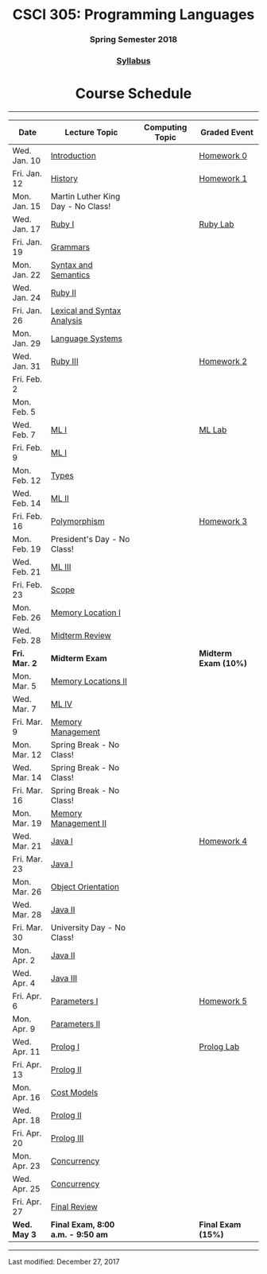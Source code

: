 <div align="center">
<h1>CSCI 305: Programming Languages</h1>
<h3>Spring Semester 2018</h3>

<h3><a href="syllabus.html">Syllabus</a></h3>

<h1>Course Schedule</h1>
</div>

---

Date | Lecture Topic | Computing Topic | Graded Event
---- | ------------- | --------------- | ------------
Wed. Jan. 10 | [Introduction](lectures/intro.html) | &nbsp; | [Homework 0](homeworks/hw0.html)
Fri. Jan. 12 | [History](lectures/history.html) | &nbsp; | [Homework 1](homeworks/hw1.html)
Mon. Jan. 15 | Martin Luther King Day - No Class! | &nbsp; | &nbsp;
Wed. Jan. 17 | [Ruby I](lectures/ruby1.html) | &nbsp; | [Ruby Lab](https://github.com/CSCI305/csci305-ruby-lab/)
Fri. Jan. 19 | [Grammars](lectures/grammars.html) | &nbsp; | &nbsp;
Mon. Jan. 22 | [Syntax and Semantics](lectures/syntax.html) | &nbsp; | &nbsp;
Wed. Jan. 24 | [Ruby II](lectures/ruby2.html) | &nbsp; | &nbsp;
Fri. Jan. 26 | [Lexical and Syntax Analysis](lectures/lexical.html) | &nbsp; | &nbsp;
Mon. Jan. 29 | [Language Systems](lectures/langsys.html) | &nbsp; | &nbsp;
Wed. Jan. 31 | [Ruby III](lectures/ruby3.html) | &nbsp; | [Homework 2](homeworks/hw2.html)
Fri. Feb. 2 | &nbsp; | &nbsp; | &nbsp;
Mon. Feb. 5 | &nbsp; | &nbsp; | &nbsp;
Wed. Feb. 7 | [ML I](lectures/ml1.html) | &nbsp; | [ML Lab](https://github.com/CSCI305/csci305-ml-lab/)
Fri. Feb. 9 | [ML I](lectures/ml1.html) | &nbsp; | &nbsp;
Mon. Feb. 12 | [Types](lectures/types.html) | &nbsp; | &nbsp;
Wed. Feb. 14 | [ML II](lectures/ml2.html) | &nbsp; | &nbsp;
Fri. Feb. 16 | [Polymorphism](lectures/polymorphism.html) | &nbsp; | [Homework 3](homeworks/hw3.html)
Mon. Feb. 19 | President's Day - No Class! | &nbsp; | &nbsp;
Wed. Feb. 21 | [ML III](lectures/ml3.html) | &nbsp; | &nbsp;
Fri. Feb. 23 | [Scope](lectures/scope.html) | &nbsp; | &nbsp;
Mon. Feb. 26 | [Memory Location I](lectures/memoryloc.html) | &nbsp; | &nbsp;
Wed. Feb. 28 | [Midterm Review](lectures/midtermrev.html) | &nbsp; | &nbsp;
**Fri. Mar. 2** | **Midterm Exam** | &nbsp; | **Midterm Exam (10%)**
Mon. Mar. 5 | [Memory Locations II](lectures/memoryloc2.html) | &nbsp; | &nbsp;
Wed. Mar. 7 | [ML IV](lectures/ml4.html) | &nbsp; | &nbsp;
Fri. Mar. 9 | [Memory Management](lectures/memmgmt.html) | &nbsp; | &nbsp;
Mon. Mar. 12 | Spring Break - No Class! | &nbsp; | &nbsp;
Wed. Mar. 14 | Spring Break - No Class! | &nbsp; | &nbsp;
Fri. Mar. 16 | Spring Break - No Class! | &nbsp; |
Mon. Mar. 19 | [Memory Management II](lectures/memmgmt2.html) | &nbsp; | &nbsp;
Wed. Mar. 21 | [Java I](lectures/java1.html) | &nbsp; | [Homework 4](homeworks/hw4.html)
Fri. Mar. 23 | [Java I](lectures/java1.html) | &nbsp; | &nbsp;
Mon. Mar. 26 | [Object Orientation](lectures/object.html) | &nbsp; | &nbsp;
Wed. Mar. 28 | [Java II](lectures/java2.html) | &nbsp; | &nbsp;
Fri. Mar. 30 | University Day - No Class! | &nbsp; | &nbsp;
Mon. Apr. 2 | [Java II](lectures/java2.html) | &nbsp; | &nbsp;
Wed. Apr. 4 | [Java III](lectures/java3.html) | &nbsp; | &nbsp;
Fri. Apr. 6 | [Parameters I](lectures/params1.html) | &nbsp; | [Homework 5](homeworks/hw5.html)
Mon. Apr. 9 | [Parameters II](lectures/params2.html) | &nbsp; | &nbsp;
Wed. Apr. 11 | [Prolog I](lectures/prolog1.html) | &nbsp; | [Prolog Lab](https://github.com/CSCI305/csci305-prolog-lab/)
Fri. Apr. 13 | [Prolog II](lectures/prolog2.html) | &nbsp; |
Mon. Apr. 16 | [Cost Models](lectures/cost.html) | &nbsp; | &nbsp;
Wed. Apr. 18 | [Prolog II](lectures/prolog2.html) | &nbsp; | &nbsp;
Fri. Apr. 20 | [Prolog III](lectures/prolog3.html) | &nbsp; | &nbsp;
Mon. Apr. 23 | [Concurrency](lectures/concurrency.html) | &nbsp; | &nbsp;
Wed. Apr. 25 | [Concurrency](lectures/concurrency.html) | &nbsp; | &nbsp;
Fri. Apr. 27 | [Final Review](lectures/finalrev.html) | &nbsp; | &nbsp;
**Wed. May 3** | **Final Exam, 8:00 a.m. - 9:50 am** | &nbsp; | **Final Exam (15%)**

---

Last modified: December 27, 2017
